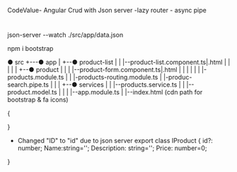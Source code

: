 CodeValue-
Angular Crud with Json server -lazy router - async pipe
 # 
 json-server --watch ./src/app/data.json
 
 npm i bootstrap

 ● src
 +---● app
 |   +--● product-list
 |   |  |--product-list.component.ts|.html
 |   |  |
 |   |  +--● product
 |   |  |  |--product-form.component.ts|.html
 |   |  |  |
 |   |  |-products.module.ts
 |   |  |-products-routing.module.ts
 |      |-produc-search.pipe.ts
 |      |
 |   +--● services 
 |   |  |--products.service.ts
 |   |  |--product.model.ts
 |   |
 |   |--app.module.ts
 |
 |--index.html (cdn path for bootstrap & fa icons)

{    
<link rel="icon" type="image/x-icon" href="favicon.ico">
<link rel="stylesheet" href="https://maxcdn.bootstrapcdn.com/bootstrap/4.0.0/css/bootstrap.min.css" integrity="sha384- Gn5384xqQ1aoWXA+058RXPxPg6fy4IWvTNh0E263XmFcJlSAwiGgFAW/dAiS6JXm" crossorigin="anonymous">
<link href="//netdna.bootstrapcdn.com/bootstrap/4.5.0/css/bootstrap.min.css" rel="stylesheet" />
 }

- Changed "ID" to "id" due to json server 
 export class IProduct {
  id?: number;
  Name:string='';
  Description: string='';
  Price: number=0;

}
